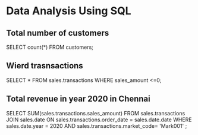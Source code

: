 # Data Analysis Using SQL

## Total number of customers

SELECT count(*) FROM customers;

## Wierd trasnsactions

SELECT * FROM sales.transactions WHERE sales_amount <=0;

## Total revenue in year 2020 in Chennai

SELECT 
 SUM(sales.transactions.sales_amount)
FROM sales.transactions 
JOIN sales.date
ON sales.transactions.order_date = sales.date.date
WHERE sales.date.year = 2020 AND sales.transactions.market_code= 'Mark001' 
;